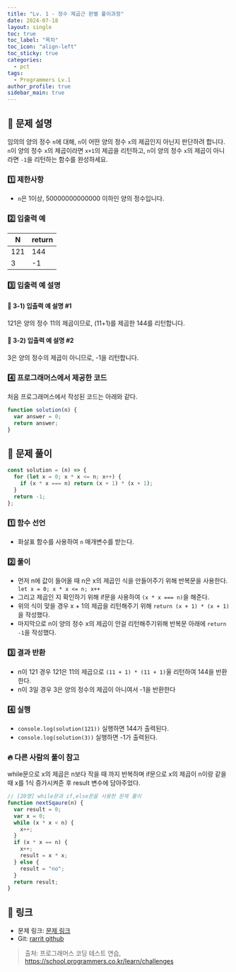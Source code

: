 ```yaml
---
title: "Lv. 1 - 정수 제곱근 판별 풀이과정"
date: 2024-07-18
layout: single
toc: true
toc_label: "목차"
toc_icon: "align-left"
toc_sticky: true
categories:
  - pct
tags:
  - Programmers Lv.1
author_profile: true
sidebar_main: true
---
```


## :ledger: 문제 설명

임의의 양의 정수 `n`에 대해, `n`이 어떤 양의 정수 `x`의 제곱인지 아닌지 판단하려 합니다.
`n`이 양의 정수 `x`의 제곱이라면 `x+1`의 제곱을 리턴하고, `n`이 양의 정수 `x`의 제곱이 아니라면 `-1`을 리턴하는 함수를 완성하세요.

### :one: 제한사항

- `n`은 1이상, 50000000000000 이하인 양의 정수입니다.

### :two: 입출력 예

| N   | return |
| --- | ------ |
| 121 | 144    |
| 3   | -1     |

### :three: 입출력 예 설명

#### :pushpin: 3-1) 입출력 예 설명 #1

121은 양의 정수 11의 제곱이므로, (11+1)를 제곱한 144를 리턴합니다.

#### :pushpin: 3-2) 입출력 예 설명 #2

3은 양의 정수의 제곱이 아니므로, -1을 리턴합니다.

### :four: 프로그래머스에서 제공한 코드

처음 프로그래머스에서 작성된 코드는 아래와 같다.

```javascript
function solution(n) {
  var answer = 0;
  return answer;
}
```

## :ledger: 문제 풀이

```javascript
const solution = (n) => {
  for (let x = 0; x * x <= n; x++) {
    if (x * x === n) return (x + 1) * (x + 1);
  }
  return -1;
};
```

### :one: 함수 선언

- 화살표 함수를 사용하여 `n` 매개변수를 받는다.

### :two: 풀이

- 먼저 n에 값이 들어올 때 n은 x의 제곱인 식을 만들어주기 위해 반복문을 사용한다. `let x = 0; x * x <= n; x++`
- 그리고 제곱인 지 확인하기 위해 if문을 사용하여 `(x * x === n)`을 해준다.
- 위의 식이 맞을 경우 x + 1의 제곱을 리턴해주기 위해 `return (x + 1) * (x + 1)`을 작성했다.
- 마지막으로 n이 양의 정수 x의 제곱이 안걸 리턴해주기위해 반복문 아래에 `return -1`을 작성했다.

### :three: 결과 반환

- n이 121 경우 121은 11의 제곱으로 `(11 + 1) * (11 + 1)`울 리턴하여 144을 반환한다.
- n이 3일 경우 3은 양의 정수의 제곱이 아니여서 -1을 반환한다

### :four: 실행

- `console.log(solution(121))` 실행하면 144가 출력된다.
- `console.log(solution(3))` 실행하면 -1가 출력된다.

### :fire: 다른 사람의 풀이 참고

while문으로 x의 제곱은 n보다 작을 때 까지 반복하며 if문으로 x의 제곱이 n이랑 같을 때 x를 1식 증가시켜준 후 result 변수에 담아주었다.

```javascript
// [20명] while문과 if,else문을 사용한 문제 풀이
function nextSqaure(n) {
  var result = 0;
  var x = 0;
  while (x * x < n) {
    x++;
  }
  if (x * x == n) {
    x++;
    result = x * x;
  } else {
    result = "no";
  }
  return result;
}
```

## :link: 링크

- 문제 링크: [문제 링크](https://school.programmers.co.kr/learn/courses/30/lessons/12934)
- Git: [rarrit github](https://github.com/rarrit/programmers-coding-test/tree/main/%ED%94%84%EB%A1%9C%EA%B7%B8%EB%9E%98%EB%A8%B8%EC%8A%A4/1/12934.%E2%80%85%EC%A0%95%EC%88%98%E2%80%85%EC%A0%9C%EA%B3%B1%EA%B7%BC%E2%80%85%ED%8C%90%EB%B3%84)

> 출처: 프로그래머스 코딩 테스트 연습, https://school.programmers.co.kr/learn/challenges
